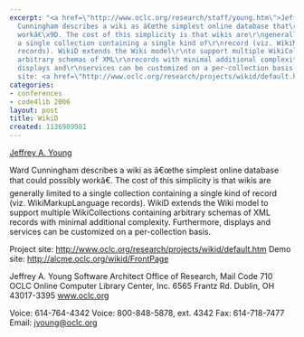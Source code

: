 ```yaml
---
excerpt: "<a href=\"http://www.oclc.org/research/staff/young.htm\">Jeffrey A. Young</a>\r\n\r\nWard
  Cunningham describes a wiki as â€œthe simplest online database that\r\ncould possibly
  workâ€\x9D. The cost of this simplicity is that wikis are\r\ngenerally limited to
  a single collection containing a single kind of\r\nrecord (viz. WikiMarkupLanguage
  records). WikiD extends the Wiki model\r\nto support multiple WikiCollections containing
  arbitrary schemas of XML\r\nrecords with minimal additional complexity. Furthermore,
  displays and\r\nservices can be customized on a per-collection basis.\r\n\r\nProject
  site: <a href=\"http://www.oclc.org/research/projects/wikid/default.htm\">http://www.oclc.org/research/projects/wikid/default.htm</a>\r"
categories:
- conferences
- code4lib 2006
layout: post
title: WikiD
created: 1136909981
---
```

<a href="http://www.oclc.org/research/staff/young.htm">Jeffrey A. Young</a>

Ward Cunningham describes a wiki as â€œthe simplest online database that
could possibly workâ€. The cost of this simplicity is that wikis are
generally limited to a single collection containing a single kind of
record (viz. WikiMarkupLanguage records). WikiD extends the Wiki model
to support multiple WikiCollections containing arbitrary schemas of XML
records with minimal additional complexity. Furthermore, displays and
services can be customized on a per-collection basis.

Project site: <a href="http://www.oclc.org/research/projects/wikid/default.htm">http://www.oclc.org/research/projects/wikid/default.htm</a>
Demo site: <a href="http://alcme.oclc.org/wikid/FrontPage">http://alcme.oclc.org/wikid/FrontPage</a>

Jeffrey A. Young
Software Architect
Office of Research, Mail Code 710
OCLC Online Computer Library Center, Inc.
6565 Frantz Rd.
Dublin, OH 43017-3395
www.oclc.org

Voice: 614-764-4342
Voice: 800-848-5878, ext. 4342
Fax: 614-718-7477
Email: jyoung@oclc.org

